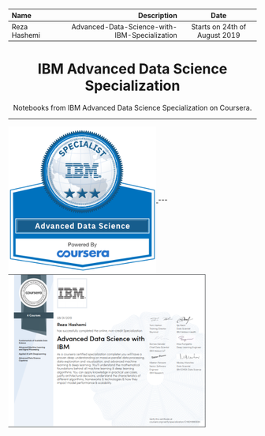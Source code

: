 | Name | Description | Date 
| :- |-------------: | :-:
|Reza Hashemi| Advanced-Data-Science-with-IBM-Specialization    | Starts on 24th of August 2019 |

<h1 align="center">IBM Advanced Data Science Specialization</h1>
<p align="center">
Notebooks from IBM Advanced Data Science Specialization on Coursera.
</p>

--- 
<a href="https://www.youracclaim.com/badges/047a9b27-50f3-4519-8d69-83ebd0bd86de">
    <img src="Specialization+Certificate+Emblem+-+AADS+-++Final.png" width="300" align="center">
</a>
--- 
<a href="https://www.coursera.org/account/accomplishments/specialization/certificate/CH82H8865K6X/">
    <img src="IBM_Advanced Data Science.PNG" width="400" align="center">
</a>
